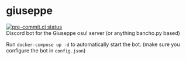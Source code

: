# giuseppe
[![pre-commit.ci status](https://results.pre-commit.ci/badge/github/NiceAesth/giuseppe/master.svg)](https://results.pre-commit.ci/latest/github/NiceAesth/giuseppe/master)
<br>
Discord bot for the Giuseppe osu! server (or anything bancho.py based)

Run ``docker-compose up -d`` to automatically start the bot. (make sure you configure the bot in ``config.json``)
